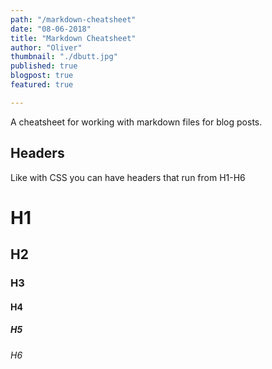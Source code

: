 ```yaml
---
path: "/markdown-cheatsheet"
date: "08-06-2018"
title: "Markdown Cheatsheet"
author: "Oliver"
thumbnail: "./dbutt.jpg"
published: true
blogpost: true
featured: true

---
```


A cheatsheet for working with markdown files for blog posts.

## Headers

Like with CSS you can have headers that run from H1-H6

# H1
## H2
### H3
#### H4
##### H5
###### H6